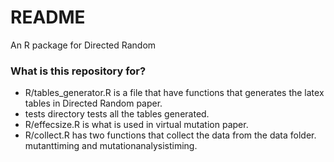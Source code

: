 # README #

An R package for Directed Random

### What is this repository for? ###

* R/tables_generator.R is a file that have functions that generates the latex tables in Directed Random paper.
* tests directory tests all the tables generated.
* R/effecsize.R is what is used in virtual mutation paper.
* R/collect.R has two functions that collect the data from the data folder. mutanttiming and mutationanalysistiming.